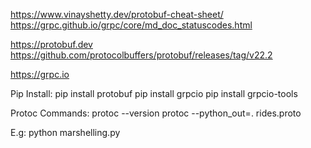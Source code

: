 https://www.vinayshetty.dev/protobuf-cheat-sheet/
https://grpc.github.io/grpc/core/md_doc_statuscodes.html


https://protobuf.dev
https://github.com/protocolbuffers/protobuf/releases/tag/v22.2

https://grpc.io

Pip Install:
pip install protobuf
pip install grpcio
pip install grpcio-tools

Protoc Commands:
protoc --version
protoc --python_out=. rides.proto

E.g: python marshelling.py
